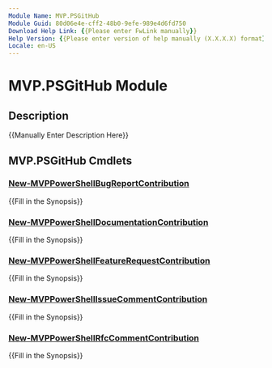 ```yaml
---
Module Name: MVP.PSGitHub
Module Guid: 80d06e4e-cff2-48b0-9efe-989e4d6fd750
Download Help Link: {{Please enter FwLink manually}}
Help Version: {{Please enter version of help manually (X.X.X.X) format}}
Locale: en-US
---
```


# MVP.PSGitHub Module
## Description
{{Manually Enter Description Here}}

## MVP.PSGitHub Cmdlets
### [New-MVPPowerShellBugReportContribution](New-MVPPowerShellBugReportContribution.md)
{{Fill in the Synopsis}}

### [New-MVPPowerShellDocumentationContribution](New-MVPPowerShellDocumentationContribution.md)
{{Fill in the Synopsis}}

### [New-MVPPowerShellFeatureRequestContribution](New-MVPPowerShellFeatureRequestContribution.md)
{{Fill in the Synopsis}}

### [New-MVPPowerShellIssueCommentContribution](New-MVPPowerShellIssueCommentContribution.md)
{{Fill in the Synopsis}}

### [New-MVPPowerShellRfcCommentContribution](New-MVPPowerShellRfcCommentContribution.md)
{{Fill in the Synopsis}}

